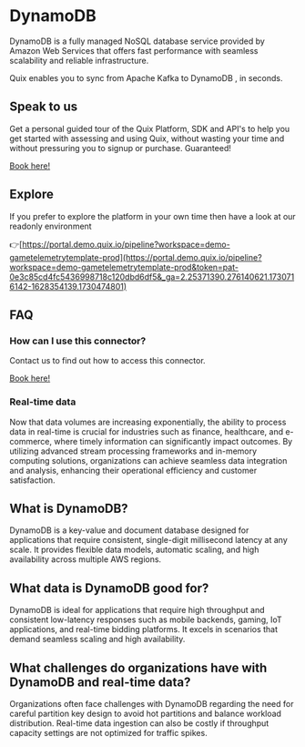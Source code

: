 <!-- START MARKDOWN -->
<!--[tech-name]-->
# DynamoDB

<!--[blurb-about-tech]-->
DynamoDB is a fully managed NoSQL database service provided by Amazon Web Services that offers fast performance with seamless scalability and reliable infrastructure.

Quix enables you to sync from Apache Kafka <span id="to_or_from">to</span> <span id="techname">DynamoDB</span> , in seconds.

## Speak to us

Get a personal guided tour of the Quix Platform, SDK and API's to help you get started with assessing and using Quix, without wasting your time and without pressuring you to signup or purchase. Guaranteed!

[Book here!](https://quix.io/book-a-demo)

## Explore

If you prefer to explore the platform in your own time then have a look at our readonly environment

👉[https://portal.demo.quix.io/pipeline?workspace=demo-gametelemetrytemplate-prod](https://portal.demo.quix.io/pipeline?workspace=demo-gametelemetrytemplate-prod&token=pat-0e3c85cd4fc5436998718c120dbd6df5&_ga=2.25371390.276140621.1730716142-1628354139.1730474801)

## FAQ 

### How can I use this connector?

Contact us to find out how to access this connector.

[Book here!](https://quix.io/book-a-demo)

### Real-time data

Now that data volumes are increasing exponentially, the ability to process data in real-time is crucial for industries such as finance, healthcare, and e-commerce, where timely information can significantly impact outcomes. By utilizing advanced stream processing frameworks and in-memory computing solutions, organizations can achieve seamless data integration and analysis, enhancing their operational efficiency and customer satisfaction.

## What is <span id="techname">DynamoDB</span>?

<!--[tech-seo-text]-->
DynamoDB is a key-value and document database designed for applications that require consistent, single-digit millisecond latency at any scale. It provides flexible data models, automatic scaling, and high availability across multiple AWS regions.

## What data is <span id="techname">DynamoDB</span> good for?

<!--[tech-data-seo-text]-->
DynamoDB is ideal for applications that require high throughput and consistent low-latency responses such as mobile backends, gaming, IoT applications, and real-time bidding platforms. It excels in scenarios that demand seamless scaling and high availability.

## What challenges do organizations have with <span id="techname">DynamoDB</span> and real-time data?

<!--[tech-challenges-seo-text]-->
Organizations often face challenges with DynamoDB regarding the need for careful partition key design to avoid hot partitions and balance workload distribution. Real-time data ingestion can also be costly if throughput capacity settings are not optimized for traffic spikes.
<!-- END MARKDOWN -->